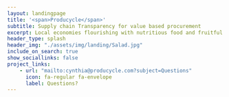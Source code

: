 ```yaml
---
layout: landingpage
title: '<span>Producycle</span>'
subtitle: Supply chain Transparency for value based procurement
excerpt: Local economies flourishing with nutritious food and fruitful outcomes
header_type: splash
header_img: "./assets/img/landing/Salad.jpg"
include_on_search: true
show_sociallinks: false
project_links:
    - url: "mailto:cynthia@producycle.com?subject=Questions"
      icon: fa-regular fa-envelope
      label: Questions?
---
```

<style type="text/css">
  .p-name {
    font-family: "Amatic SC";
  }
  
  .p-summary {
    font-family: "Amatic SC";
  }

  .chulapa-btn-project {
    font-family: "Amatic SC";
    border: 1px solid transparent;
  }

  .fa-lg {
    font-size: 1em;
  }

</style>
